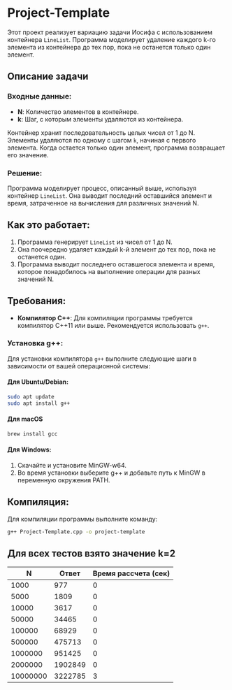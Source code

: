 # Project-Template

Этот проект реализует вариацию задачи Иосифа с использованием контейнера `LineList`. Программа моделирует удаление каждого k-го элемента из контейнера до тех пор, пока не останется только один элемент. 

## Описание задачи

### Входные данные:
- **N**: Количество элементов в контейнере.
- **k**: Шаг, с которым элементы удаляются из контейнера.

Контейнер хранит последовательность целых чисел от 1 до N. Элементы удаляются по одному с шагом `k`, начиная с первого элемента. Когда остается только один элемент, программа возвращает его значение.

### Решение:

Программа моделирует процесс, описанный выше, используя контейнер `LineList`. Она выводит последний оставшийся элемент и время, затраченное на вычисления для различных значений N.

## Как это работает:

1. Программа генерирует `LineList` из чисел от 1 до N.
2. Она поочередно удаляет каждый k-й элемент до тех пор, пока не останется один.
3. Программа выводит последнего оставшегося элемента и время, которое понадобилось на выполнение операции для разных значений N.

## Требования:

- **Компилятор C++**: Для компиляции программы требуется компилятор C++11 или выше. Рекомендуется использовать `g++`.

### Установка g++:

Для установки компилятора `g++` выполните следующие шаги в зависимости от вашей операционной системы:

#### Для Ubuntu/Debian:
```bash
sudo apt update
sudo apt install g++
```

#### Для macOS
```bash
brew install gcc
```

#### Для Windows:
1. Скачайте и установите MinGW-w64.
2. Во время установки выберите g++ и добавьте путь к MinGW в переменную окружения PATH.

## Компиляция:

Для компиляции программы выполните команду:
```bash
g++ Project-Template.cpp -o project-template
```


## Для всех тестов взято значение k=2
| N | Ответ | Время рассчета (сек) |
|-|-|-|
|1000 | 977 | 0|
|5000 | 1809 | 0|
|10000 | 3617 | 0|
|50000 | 34465 | 0|
|100000 | 68929 | 0|
|500000 | 475713 | 0|
|1000000 | 951425 | 0|
|2000000 | 1902849 | 0|
|10000000 | 3222785 | 3|
